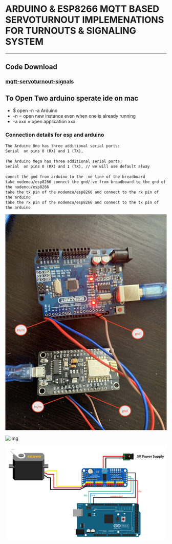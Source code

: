 # ARDUINO & ESP8266 MQTT BASED SERVOTURNOUT IMPLEMENATIONS FOR TURNOUTS & SIGNALING SYSTEM

--- 


## Code Download 
### [mqtt-servoturnout-signals](https://github.com/Adarsh-Model-Trains/jmri-mqtt-spring-transformer-wireless-eco-system/raw/v1.production/ESP-ARDUINO-SOLUTIONS/zip/mqtt-servoturnout-signals.zip)

## To Open Two arduino sperate ide on mac 
* $ open -n -a Arduino
* -n = open new instance even when one is already running
* -a xxx = open application xxx


### Connection details for esp and arduino 
```
The Arduino Uno has three additional serial ports: 
Serial  on pins 0 (RX) and 1 (TX), 

The Arduino Mega has three additional serial ports: 
Serial  on pins 0 (RX) and 1 (TX), // we will use default alway

conect the gnd from arduino to the -ve line of the breadboard 
take nodemcu/esp8266 connect the gnd/-ve from breadboard to the gnd of the nodemcu/esp8266
take the tx pin of the nodemcu/esp8266 and connect to the rx pin of the arduino 
take the rx pin of the nodemcu/esp8266 and connect to the tx pin of the arduino 

```


![img](../../image/con.JPG)

![img](../../image/esp-mega-conn.JPG)

![img](../../image/pca9685-servo.png)